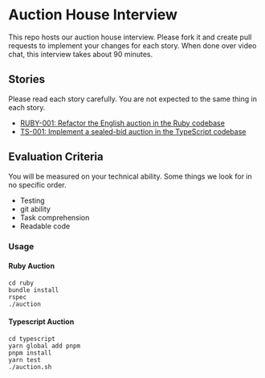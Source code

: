 # Auction House Interview

This repo hosts our auction house interview. Please fork it and create
pull requests to implement your changes for each story. When done over
video chat, this interview takes about 90 minutes.

## Stories
Please read each story carefully. You are not expected to the same thing in each story.

* [RUBY-001: Refactor the English auction in the Ruby codebase](backlog/ruby-001.md)
* [TS-001: Implement a sealed-bid auction in the TypeScript codebase](backlog/ts-001.md)

## Evaluation Criteria

You will be measured on your technical ability. Some things we look
for in no specific order.

- Testing
- git ability
- Task comprehension
- Readable code

### Usage

#### Ruby Auction

```
cd ruby
bundle install
rspec
./auction
```

#### Typescript Auction

```
cd typescript
yarn global add pnpm
pnpm install
yarn test
./auction.sh
```
